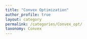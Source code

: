 ```yaml
---
title: "Convex Optimization"
author_profile: true
layout: category
permalink: /categories/Convex_opt/
taxonomy: Convex
---
```

